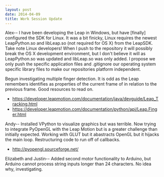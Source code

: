 ```yaml
---
layout: post
date: 2014-04-09
title: Work Session Update
---
```


Alex--
I have been developing the Leap in Windows, but have [finally] configured the SDK for Linux.  It was a bit finicky, Linux requires the newest LeapPython.so and libLeap.so (not required for OS X) from the LeapSDK.  Take note Linux developers!  When I push to the repository it will possibly break the OS X development environment, but I don't believe it will as LeapPython.so was updated and libLeap.so was only added.  I propose we only push the specific application files and .gitignore our operating system specific library files to make our repositories platform independent.

Begun investigating multiple finger detection.  It is odd as the Leap remembers identifies as properties of the current frame of in relation to the previous frame.  Good resources to read on.
* https://developer.leapmotion.com/documentation/java/devguide/Leap_Tracking.html
* https://developer.leapmotion.com/documentation/python/api/Leap.Finger.html

Andy--
Installed VPython to visualize graphics but was terrible.
Now trying to integrate PyOpenGL with the Leap Motion but is a greater challenge than initially expected.
Working with GLUT but it abastracts OpenGL but it hijacks the main loop.  Restructuring code to run off of callbacks.
* http://pyopengl.sourceforge.net/

Elizabeth and Justin--
Added second motor functionality to Arduino, but Arduino cannot process string inputs longer than 24 characters.  No idea why, investigating.